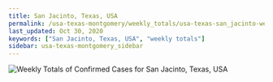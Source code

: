 ```yaml
---
title: San Jacinto, Texas, USA
permalink: /usa-texas-montgomery/weekly_totals/usa-texas-san_jacinto-weekly_totals.html
last_updated: Oct 30, 2020
keywords: ["San Jacinto, Texas, USA", "weekly totals"]
sidebar: usa-texas-montgomery_sidebar
---
```


![Weekly Totals of Confirmed Cases for San Jacinto, Texas, USA](/covid_tracker/images/graphs/usa-texas-san_jacinto-weekly_totals_graph.png)
